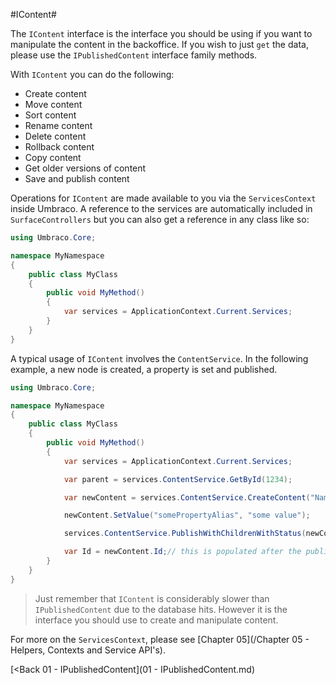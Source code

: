 #IContent#

The `IContent` interface is the interface you should be using if you want to manipulate the content in the backoffice.  If you wish to just `get` the data, please use the `IPublishedContent` interface family methods.

With `IContent` you can do the following:

* Create content
* Move content
* Sort content
* Rename content
* Delete content
* Rollback content
* Copy content
* Get older versions of content
* Save and publish content

Operations for `IContent` are made available to you via the `ServicesContext` inside Umbraco.  A reference to the services are automatically included in `SurfaceControllers` but you can also get a reference in any class like so:

```c#
using Umbraco.Core;

namespace MyNamespace
{
    public class MyClass
    {
        public void MyMethod()
        {
            var services = ApplicationContext.Current.Services;
        }
    }
}
```

A typical usage of `IContent` involves the `ContentService`.  In the following example, a new node is created, a property is set and published.

```c#
using Umbraco.Core;

namespace MyNamespace
{
    public class MyClass
    {
        public void MyMethod()
        {
            var services = ApplicationContext.Current.Services;

            var parent = services.ContentService.GetById(1234);

            var newContent = services.ContentService.CreateContent("Name of content", parent, "MyDocumentTypeAlias");

            newContent.SetValue("somePropertyAlias", "some value");

            services.ContentService.PublishWithChildrenWithStatus(newContent);

            var Id = newContent.Id;// this is populated after the publish
        }
    }
}
```

>Just remember that `IContent` is considerably slower than `IPublishedContent` due to the database hits.  However it is the interface you should use to create and manipulate content.

For more on the `ServicesContext`, please see [Chapter 05](/Chapter 05 - Helpers, Contexts and Service API's).

[<Back 01 - IPublishedContent](01 - IPublishedContent.md)
